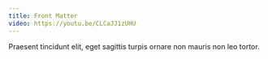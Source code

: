 ```yaml
---
title: Front Matter
video: https://youtu.be/CLCaJJ1zUHU
---
```


Praesent tincidunt elit, eget sagittis turpis ornare non mauris non leo tortor.
